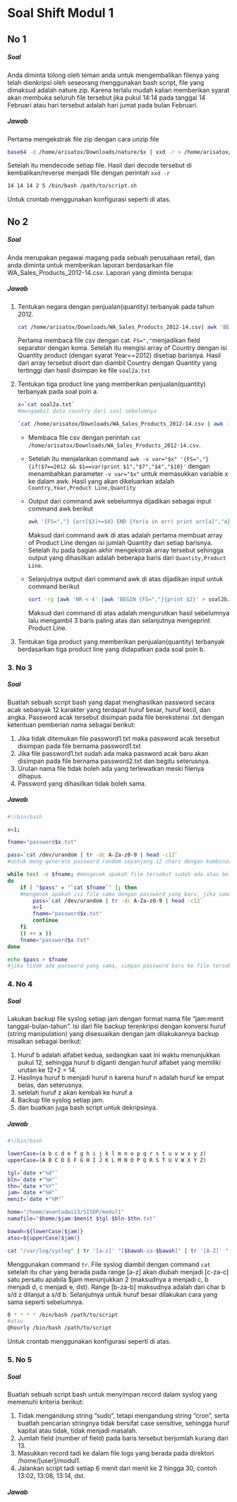 # Soal Shift Modul 1

## No 1
##### Soal
Anda diminta tolong oleh teman anda untuk mengembalikan filenya yang telah dienkripsi oleh seseorang menggunakan bash script, file yang dimaksud adalah nature.zip. Karena terlalu mudah kalian memberikan syarat akan membuka seluruh file tersebut jika pukul 14:14 pada tanggal 14 Februari atau hari tersebut adalah hari jumat pada bulan Februari.
##### Jawab
Pertama mengekstrak file zip dengan cara unzip file 
```bash
base64 -d /home/arisatox/Downloads/nature/$x | xxd -r > /home/arisatox/Downloads/tes/$x
```
Setelah itu mendecode setiap file. Hasil dari decode tersebut di kembalikan/reverse menjadi file dengan perintah `xxd -r`
```bash
14 14 14 2 5 /bin/bash /path/to/script.sh
```
Untuk crontab menggunakan konfigurasi seperti di atas.
## No 2
##### Soal
Anda merupakan pegawai magang pada sebuah perusahaan retail, dan anda diminta untuk memberikan laporan berdasarkan file WA_Sales_Products_2012-14.csv. Laporan yang diminta berupa:
##### Jawab
1. Tentukan negara dengan penjualan(quantity) terbanyak pada tahun 2012.

    ```bash
    cat /home/arisatox/Downloads/WA_Sales_Products_2012-14.csv| awk 'BEGIN {FS=","} {if($7==2012)arr[$1]+=$10}END{for(a in arr)print arr[a]","a}'| sort -rg | awk 'NR==1'|awk 'BEGIN {FS=","}{print $2}' > soal2a.txt
    ```
    
    Pertama membaca file csv dengan cat. `FS=","`menjadikan field separator dengan koma. Setelah itu mengisi array of Country dengan isi Quantity product (dengan syarat Year==2012) disetiap barisnya. Hasil dari array tersebut disort dan diambil Country dengan Quantity yang tertinggi dan hasil disimpan ke file `soal2a.txt`
2. Tentukan tiga product line yang memberikan penjualan(quantity) terbanyak pada soal poin a.
    
    ```bash
    x=`cat soal2a.txt`
    #mengambil data country dari soal sebelumnya
    
    `cat /home/arisatox/Downloads/WA_Sales_Products_2012-14.csv | awk -v var="$x" '{FS=","}{if($7==2012 && $1==var)print $1","$7","$4","$10}' | awk '{FS=","} {arr[$3]+=$4} END {for(a in arr) print arr[a]","a}' | sort -rg |awk 'NR < 4' |awk 'BEGIN {FS=","}{print $2}' > soal2b.txt`
    ```
    - Membaca file csv dengan perintah `cat /home/arisatox/Downloads/WA_Sales_Products_2012-14.csv`. 
    
    - Setelah itu menjalankan command `awk -v var="$x" '{FS=","}{if($7==2012 && $1==var)print $1","$7","$4","$10}'` dengan menambahkan parameter `-v var="$x"` untuk memasukkan variable x ke dalam awk. Hasil yang akan dikeluarkan adalah `Country,Year,Product Line,Quantity`
    - Output dari command awk sebelumnya dijadikan sebagai input command awk berikut 
      ```bash
      awk '{FS=","} {arr[$3]+=$4} END {for(a in arr) print arr[a]","a}'
      ```
      Maksud dari command awk di atas adalah pertama membuat array of Product Line dengan isi jumlah Quantity dari setiap barisnya. Setelah itu pada bagian akhir mengekstrak array tersebut sehingga output yang dihasilkan adalah beberapa baris dari `Quantity,Product Line`.
    - Selanjutnya output dari command awk di atas dijadikan input untuk command berikut
      ```bash
      sort -rg |awk 'NR < 4' |awk 'BEGIN {FS=","}{print $2}' > soal2b.txt
      ```
      Maksud dari command di atas adalah mengurutkan hasil sebelumnya lalu mengambil 3 baris paling atas dan selanjutnya mengeprint Product Line.
3. Tentukan tiga product yang memberikan penjualan(quantity) terbanyak berdasarkan tiga product line yang didapatkan pada soal poin b.
### 3. No 3
##### Soal
Buatlah sebuah script bash yang dapat menghasilkan password secara acak
sebanyak 12 karakter yang terdapat huruf besar, huruf kecil, dan angka. Password
acak tersebut disimpan pada file berekstensi .txt dengan ketentuan pemberian nama
sebagai berikut:
1. Jika tidak ditemukan file password1.txt maka password acak tersebut disimpan pada file bernama password1.txt
2. Jika file password1.txt sudah ada maka password acak baru akan disimpan pada file bernama password2.txt dan begitu seterusnya.
3. Urutan nama file tidak boleh ada yang terlewatkan meski filenya dihapus.
4. Password yang dihasilkan tidak boleh sama.
##### Jawab
```bash
#!/bin/bash

x=1;

fname="password$x.txt"

pass=`cat /dev/urandom | tr -dc A-Za-z0-9 | head -c12`
#untuk meng-generate password random sepanjang 12 chars dengan kombinasi huruf besar kecil dan angka

while test -e $fname; #mengecek apakah file tersebut sudah ada atau belum, return true jika file tersebut ada
do
	if [ "$pass" = "`cat $fname`" ]; then
    #mengecek apakah isi file sama dengan password yang baru, jika sama buat password baru dan mulai mengecek dari file pertama
		pass=`cat /dev/urandom | tr -dc A-Za-z0-9 | head -c12`
		x=1
		fname="password$x.txt"
		continue
	fi
	(( ++ x ))
	fname="password$x.txt"
done

echo $pass > $fname
#jika tidak ada password yang sama, simpan password baru ke file tersebut
```
### 4. No 4
##### Soal
Lakukan backup file syslog setiap jam dengan format nama file “jam:menit tanggal-bulan-tahun”. Isi dari file backup terenkripsi dengan konversi huruf (string manipulation) yang disesuaikan dengan jam dilakukannya backup misalkan sebagai berikut:
1. Huruf b adalah alfabet kedua, sedangkan saat ini waktu menunjukkan pukul 12, sehingga huruf b diganti dengan huruf alfabet yang memiliki urutan ke 12+2 = 14.
2. Hasilnya huruf b menjadi huruf n karena huruf n adalah huruf ke empat belas, dan seterusnya.
3. setelah huruf z akan kembali ke huruf a
4. Backup file syslog setiap jam.
5. dan buatkan juga bash script untuk dekripsinya.
##### Jawab
```bash
#!/bin/bash

lowerCase=(a b c d e f g h i j k l m n o p q r s t u v w x y z)
upperCase=(A B C D E F G H I J K L M N O P Q R S T U V W X Y Z)

tgl=`date +"%d"`
bln=`date +"%m"`
thn=`date +"%Y"`
jam=`date +"%H"`
menit=`date +"%M"`

home="/home/anantadwi13/SISOP/modul1"
namafile="$home/$jam:$menit $tgl-$bln-$thn.txt"

bawah=${lowerCase[$jam]}
atas=${upperCase[$jam]}

cat "/var/log/syslog" | tr '[a-z]' "[$bawah-za-$bawah]" | tr '[A-Z]' "[$atas-ZA-$atas]" > "$namafile"
```
Menggunakan command `tr`. File syslog diambil dengan command `cat` setelah itu char yang berada pada range [a-z] akan diubah menjadi [c-za-c] satu persatu apabila $jam menunjukkan 2 (maksudnya a menjadi c, b menjadi d, c menjadi e, dst). Range [b-za-b] maksudnya adalah dari char b s/d z dilanjut a s/d b. Selanjutnya untuk huruf besar dilakukan cara yang sama seperti sebelumnya.
```bash
0 * * * * /bin/bash /path/to/script
#atau
@hourly /bin/bash /path/to/script    
```
Untuk crontab menggunakan konfigurasi seperti di atas.
### 5. No 5
##### Soal
Buatlah sebuah script bash untuk menyimpan record dalam syslog yang memenuhi
kriteria berikut:
1. Tidak mengandung string “sudo”, tetapi mengandung string “cron”, serta buatlah pencarian stringnya tidak bersifat case sensitive, sehingga huruf kapital atau tidak, tidak menjadi masalah.
2. Jumlah field (number of field) pada baris tersebut berjumlah kurang dari 13.
3. Masukkan record tadi ke dalam file logs yang berada pada direktori /home/[user]/modul1.
4. Jalankan script tadi setiap 6 menit dari menit ke 2 hingga 30, contoh 13:02, 13:08, 13:14, dst.
##### Jawab
